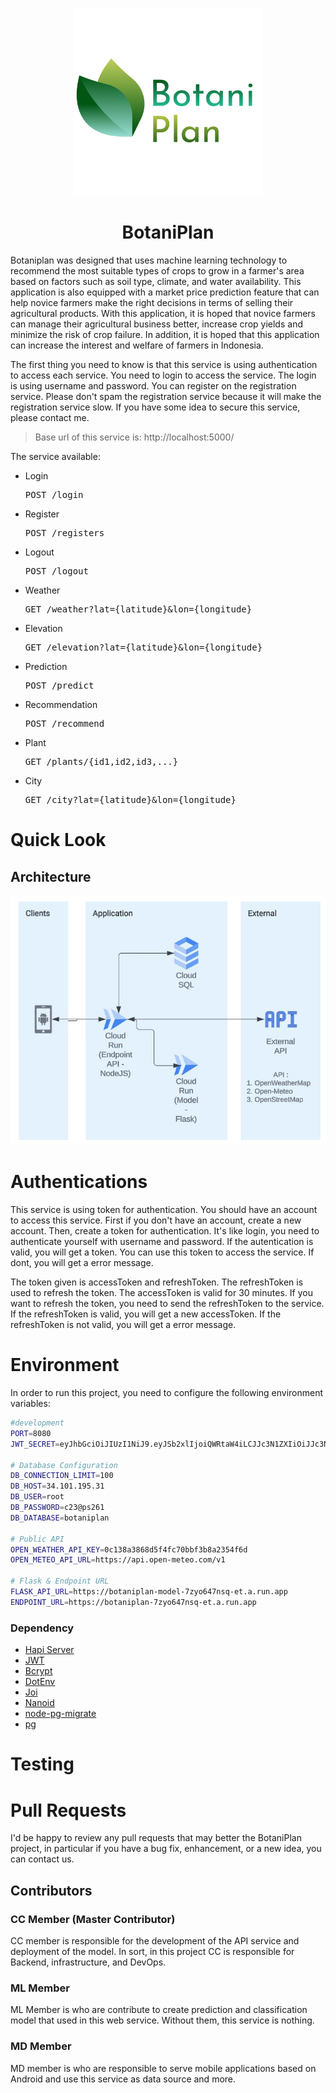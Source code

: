 <p align="center">
  <img src="images/BotaniPlan.png" alt="Konva logo" height="300" />
</p>

<h1 align="center">BotaniPlan</h1>

<div align="center">

</div>

Botaniplan was designed that uses machine learning technology to recommend the most suitable types of crops to grow in a farmer's area based on factors such as soil type, climate, and water availability. This application is also equipped with a market price prediction feature that can help novice farmers make the right decisions in terms of selling their agricultural products. With this application, it is hoped that novice farmers can manage their agricultural business better, increase crop yields and minimize the risk of crop failure. In addition, it is hoped that this application can increase the interest and welfare of farmers in Indonesia.


The first thing you need to know is that this service is using authentication to access each service. You need to login to access the service. The login is using username and password. You can register on the registration service. Please don't spam the registration service because it will make the registration service slow. If you have some idea to secure this service, please contact me.

> Base url of this service is: http://localhost:5000/

The service available:

- Login
  <pre>POST /login</pre>

- Register
  <pre>POST /registers</pre>

- Logout
  <pre>POST /logout</pre>

- Weather
  <pre>GET /weather?lat={latitude}&lon={longitude}</pre>

- Elevation
  <pre>GET /elevation?lat={latitude}&lon={longitude}</pre>
  
- Prediction
  <pre>POST /predict</pre>

- Recommendation
  <pre>POST /recommend</pre>
  
  
- Plant
  <pre>GET /plants/{id1,id2,id3,...}</pre> 

- City
  <pre>GET /city?lat={latitude}&lon={longitude}</pre>



# Quick Look

## Architecture

<p align="center">
  <img src="images/Architecture.jpg" alt="Konva logo" />
</p>

# Authentications

This service is using token for authentication. You should have an account to access this service. First if you don't have an account, create a new account. Then, create a token for authentication. It's like login, you need to authenticate yourself with username and password. If the autentication is valid, you will get a token. You can use this token to access the service. If dont, you will get a error message. 

The token given is accessToken and refreshToken. The refreshToken is used to refresh the token. The accessToken is valid for 30 minutes. If you want to refresh the token, you need to send the refreshToken to the service. If the refreshToken is valid, you will get a new accessToken. If the refreshToken is not valid, you will get a error message.


# Environment

In order to run this project, you need to configure the following environment variables:

```bash
#development
PORT=8080
JWT_SECRET=eyJhbGciOiJIUzI1NiJ9.eyJSb2xlIjoiQWRtaW4iLCJJc3N1ZXIiOiJJc3N1ZXIiLCJVc2VybmFtZSI6IkphdmFJblVzZSIsImV4cCI6MTY4NjE1MjAwMywiaWF0IjoxNjg2MTUyMDAzfQ.psGlhK3SxnsCbZQgvtfK1R00bV8ukGq0ayNbb5d5QWc

# Database Configuration
DB_CONNECTION_LIMIT=100
DB_HOST=34.101.195.31
DB_USER=root
DB_PASSWORD=c23@ps261
DB_DATABASE=botaniplan

# Public API
OPEN_WEATHER_API_KEY=0c138a3868d5f4fc70bbf3b8a2354f6d
OPEN_METEO_API_URL=https://api.open-meteo.com/v1

# Flask & Endpoint URL
FLASK_API_URL=https://botaniplan-model-7zyo647nsq-et.a.run.app
ENDPOINT_URL=https://botaniplan-7zyo647nsq-et.a.run.app

```

### Dependency

* [Hapi Server](https://www.npmjs.com/package/@hapi/hapi)
* [JWT](https://www.npmjs.com/package/@hapi/jwt)
* [Bcrypt](https://www.npmjs.com/package/bcrypt)
* [DotEnv](https://www.npmjs.com/package/dotenv)
* [Joi](https://www.npmjs.com/package/joi)
* [Nanoid](https://www.npmjs.com/package/nanoid)
* [node-pg-migrate](https://www.npmjs.com/package/node-pg-migrate)
* [pg](https://www.npmjs.com/package/pg)

# Testing

# Pull Requests

I'd be happy to review any pull requests that may better the BotaniPlan project, in particular if you have a bug fix, enhancement, or a new idea, you can contact us.

## Contributors

### CC Member (Master Contributor)
CC member is responsible for the development of the API service and deployment of the model. In sort, in this project CC is responsible for Backend, infrastructure, and DevOps.

### ML Member

<p>ML Member is who are contribute to create prediction and classification model that used in this web service. Without them, this service is nothing.</p>

### MD Member

<p>MD member is who are responsible to serve mobile applications based on Android and use this service as data source and more.</p>
